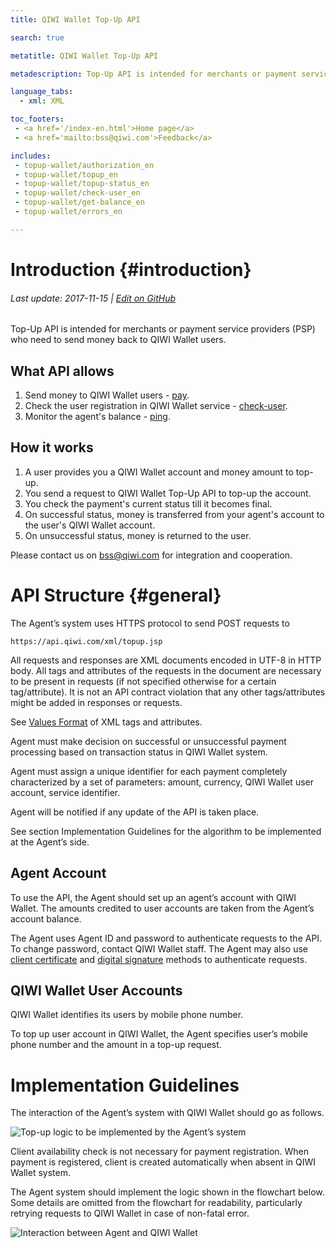 ```yaml
---
title: QIWI Wallet Top-Up API

search: true

metatitle: QIWI Wallet Top-Up API

metadescription: Top-Up API is intended for merchants or payment service providers (PSP) who need to send money back to QIWI Wallet users.

language_tabs:
  - xml: XML

toc_footers:
 - <a href='/index-en.html'>Home page</a>
 - <a href='mailto:bss@qiwi.com'>Feedback</a>

includes:
 - topup-wallet/authorization_en
 - topup-wallet/topup_en
 - topup-wallet/topup-status_en
 - topup-wallet/check-user_en
 - topup-wallet/get-balance_en
 - topup-wallet/errors_en

---
```


# Introduction {#introduction}

###### Last update: 2017-11-15 | [Edit on GitHub](https://github.com/QIWI-API/topup-wallet-doc/blob/master/topup_en.html.md)

Top-Up API is intended for merchants or payment service providers (PSP) who need to send money back to QIWI Wallet users.

## What API allows

1. Send money to QIWI Wallet users - [pay](#payment).
2. Check the user registration in QIWI Wallet service - [check-user](#check-user).
3. Monitor the agent's balance - [ping](#get-balance).

## How it works

1. A user provides you a QIWI Wallet account and money amount to top-up.
2. You send a request to QIWI Wallet Top-Up API to top-up the account.
3. You check the payment's current status till it becomes final. 
4. On successful status, money is transferred from your agent's account to the user's QIWI Wallet account.
5. On unsuccessful status, money is returned to the user.

Please contact us on <a href="mailto:bss@qiwi.com">bss@qiwi.com</a> for integration and cooperation.

# API Structure {#general}

The Agent’s system uses HTTPS protocol to send POST requests to 

`https://api.qiwi.com/xml/topup.jsp`

All requests and responses are XML documents encoded in UTF-8 in HTTP body. All tags and attributes of the requests in the document are necessary to be present in requests (if not specified otherwise for a certain tag/attribute). It is not an API contract violation that any other tags/attributes might be added in responses or requests.

See [Values Format](#params-types) of XML tags and attributes.

Agent must make decision on successful or unsuccessful payment processing based on transaction status in QIWI Wallet system.

Agent must assign a unique identifier for each payment completely characterized by a set of parameters: amount, currency, QIWI Wallet user account, service identifier.

Agent will be notified if any update of the API is taken place. 

See section Implementation Guidelines for the algorithm to be implemented at the Agent’s side.

## Agent Account

To use the API, the Agent should set up an agent’s account with QIWI Wallet. The amounts credited to user accounts are taken from the Agent’s account balance.

The Agent uses Agent ID and password to authenticate requests to the API. To change password, contact QIWI Wallet staff. The Agent may also use [client certificate](#cert) and [digital signature](#sign) methods to authenticate requests.

## QIWI Wallet User Accounts

QIWI Wallet identifies its users by mobile phone number.

To top up user account in QIWI Wallet, the Agent specifies user’s mobile phone number and the amount in a top-up request.

# Implementation Guidelines

The interaction of the Agent’s system with QIWI Wallet should go as follows.

![Top-up logic to be implemented by the Agent’s system](/images/topup_flow_en.png)

<aside class="notice">Client availability check is not necessary for payment registration. When payment is registered, client is created automatically when absent in QIWI Wallet system.</aside>

The Agent system should implement the logic shown in the flowchart below. Some details are omitted from the flowchart for readability, particularly retrying requests to QIWI Wallet in case of non-fatal error.

![Interaction between Agent and QIWI Wallet](/images/topup_en.png)
